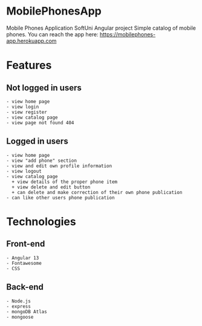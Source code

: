 # MobilePhonesApp
Mobile Phones Application SoftUni Angular project
Simple catalog of mobile phones. 
You can reach the app here: https://mobilephones-app.herokuapp.com

# Features

## Not logged in users
    - view home page
    - view login
    - view register
    - view catalog page
    - view page not found 404
    

## Logged in users
    - view home page
    - view "add phone" section
    - view and edit own profile information 
    - view logout
    - view catalog page
      + view details of the proper phone item
      + view delete and edit button 
      + can delete and make correction of their own phone publication
    - can like other users phone publication


# Technologies

## Front-end

    - Angular 13
    - Fontawesome
    - CSS

## Back-end

    - Node.js
    - express
    - mongoDB Atlas
    - mongoose



